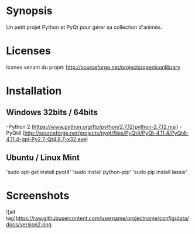 # Synopsis

Un petit projet Python et PyQt pour gérer sa collection d'animés.

# Licenses

Icones venant du projet: http://sourceforge.net/projects/openiconlibrary

# Installation

## Windows 32bits / 64bits

-Python 2 (https://www.python.org/ftp/python/2.7.12/python-2.7.12.msi)
-PyQt4 (http://sourceforge.net/projects/pyqt/files/PyQt4/PyQt-4.11.4/PyQt4-4.11.4-gpl-Py2.7-Qt4.8.7-x32.exe)

## Ubuntu / Linux Mint

'sudo apt-get install pyqt4'
'sudo install python-pip'
'sudo pip install lassie'

# Screenshots

![alt tag]https://raw.githubusercontent.com/username/projectname/config/data/docs/version2.png